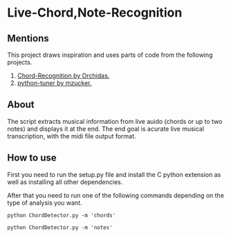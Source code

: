 # Live-Chord,Note-Recognition

<h2>Mentions</h2>

This project draws inspiration and uses parts of code from the following projects.

<ol>
<li>
  <a href = https://github.com/orchidas/Chord-Recognition>Chord-Recognition by Orchidas.</a>
</li>
<li>
  <a href = https://github.com/mzucker/python-tuner>python-tuner by mzucker.</a>
</li>
</ol>

<h2>About</h2>
The script extracts musical information from live auido (chords or up to two notes) and displays it at the end.
The end goal is acurate live musical transcription, with the midi file output format.

<h2>How to use</h2>

First you need to run the setup.py file and install the C python extension as well as installing all other dependencies.

After that you need to run one of the following commands depending on the type of analysis you want.

```
python ChordDetector.py -m 'chords'
```

```
python ChordDetector.py -m 'notes'
```
